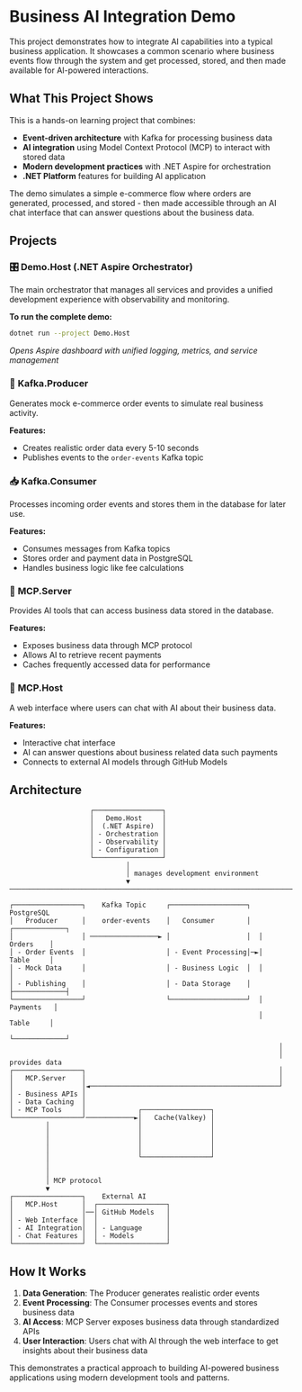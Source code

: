 # Business AI Integration Demo

This project demonstrates how to integrate AI capabilities into a typical business application. It showcases a common scenario where business events flow through the system and get processed, stored, and then made available for AI-powered interactions.

## What This Project Shows

This is a hands-on learning project that combines:
- **Event-driven architecture** with Kafka for processing business data
- **AI integration** using Model Context Protocol (MCP) to interact with stored data
- **Modern development practices** with .NET Aspire for orchestration
- **.NET Platform** features for building AI applicatıon

The demo simulates a simple e-commerce flow where orders are generated, processed, and stored - then made accessible through an AI chat interface that can answer questions about the business data.

## Projects

### 🎛️ **Demo.Host** (.NET Aspire Orchestrator)
The main orchestrator that manages all services and provides a unified development experience with observability and monitoring.

**To run the complete demo:**
```bash
dotnet run --project Demo.Host
```
*Opens Aspire dashboard with unified logging, metrics, and service management*

### 🚀 **Kafka.Producer**
Generates mock e-commerce order events to simulate real business activity.

**Features:**
- Creates realistic order data every 5-10 seconds
- Publishes events to the `order-events` Kafka topic


### 📥 **Kafka.Consumer**
Processes incoming order events and stores them in the database for later use.

**Features:**
- Consumes messages from Kafka topics
- Stores order and payment data in PostgreSQL
- Handles business logic like fee calculations

### 🤖 **MCP.Server**
Provides AI tools that can access business data stored in the database.

**Features:**
- Exposes business data through MCP protocol
- Allows AI to retrieve recent payments
- Caches frequently accessed data for performance

### 💬 **MCP.Host**
A web interface where users can chat with AI about their business data.

**Features:**
- Interactive chat interface
- AI can answer questions about business related data such payments
- Connects to external AI models through GitHub Models

## Architecture

```
                    ┌─────────────────┐
                    │   Demo.Host     │
                    │  (.NET Aspire)  │
                    │ - Orchestration │
                    │ - Observability │
                    │ - Configuration │
                    └─────────────────┘
                             │
                             │ manages development environment
                             ▼
────────────────────────────────────────────────────────────────────────────

┌─────────────────┐    Kafka Topic     ┌───────────────────┐    PostgreSQL
│   Producer      │    order-events    │   Consumer        │  ┌─────────────┐
│                 │ ─────────────────► │                   │  │   Orders    │
│ - Order Events  │                    │ - Event Processing│─►│   Table     │
│ - Mock Data     │                    │ - Business Logic  │  │             │
│ - Publishing    │                    │ - Data Storage    │  ├─────────────┤
└─────────────────┘                    └───────────────────┘  │  Payments   │
                                                              │   Table     │
                                                              └─────────────┘
                                                                   │
                                                                   │ provides data
┌─────────────────┐                                                │
│   MCP.Server    │                                                │
│                 │◄───────────────────────────────────────────────┘
│ - Business APIs │
│ - Data Caching  │               
│ - MCP Tools     │             ┌─────────────────┐
└─────────────────┘────────────►│   Cache(Valkey) │
         │                      │                 │
         │                      │                 │
         │                      │                 │
         │                      │                 │
         │                      └─────────────────┘   
         │
         │
         │ MCP protocol
         ▼
┌─────────────────┐    External AI      
│   MCP.Host      │  ┌─────────────────┐
│                 │──│ GitHub Models   │
│ - Web Interface │  │                 │
│ - AI Integration│  │ - Language      │
│ - Chat Features │  │ - Models        │
└─────────────────┘  └─────────────────┘
```

## How It Works

1. **Data Generation**: The Producer generates realistic order events
2. **Event Processing**: The Consumer processes events and stores business data  
3. **AI Access**: MCP Server exposes business data through standardized APIs
4. **User Interaction**: Users chat with AI through the web interface to get insights about their business data

This demonstrates a practical approach to building AI-powered business applications using modern development tools and patterns.
